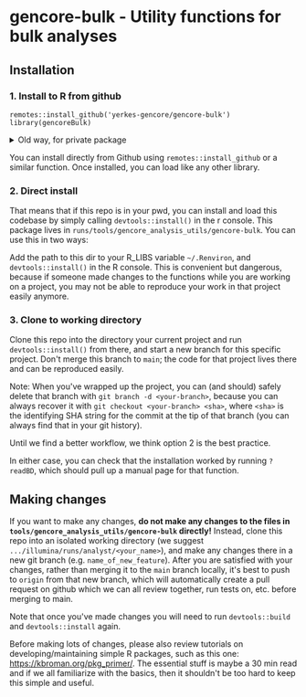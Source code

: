 # gencore-bulk - Utility functions for bulk analyses

## Installation

### 1. Install to R from github

```
remotes::install_github('yerkes-gencore/gencore-bulk')
library(gencoreBulk)
```

<details><summary>Old way, for private package</summary>

This is a private repo, so you need to enter your Github credentials to download this package. 

Generate a personal access token for RStudio:

```
## create a personal access token for authentication:
usethis::create_github_token() 
## in case usethis version < 2.0.0: usethis::browse_github_token() (or even better: update usethis!)

## set personal access token:
credentials::set_github_pat("YourPAT")

## or store it manually in '.Renviron':
usethis::edit_r_environ()
## store your personal access token in the file that opens in your editor with:
## GITHUB_PAT=xxxyyyzzz
## and make sure '.Renviron' ends with a newline
```

</details>

You can install directly from Github using `remotes::install_github` or a similar function. Once installed, you can load like any other library. 

### 2. Direct install

That means that if this repo is in your pwd, you can install and load this codebase by simply calling `devtools::install()` in the r console.
This package lives in `runs/tools/gencore_analysis_utils/gencore-bulk`. You can use this in two ways:

Add the path to this dir to your R_LIBS variable `~/.Renviron`, and `devtools::install()` in the R console. This is convenient but dangerous, because if someone made changes to the functions while you are working on a project, you may not be able to reproduce your work in that project easily anymore.

### 3. Clone to working directory

Clone this repo into the directory your current project and run `devtools::install()` from there, and start a new branch for this specific project. Don't merge this branch to `main`; the code for that project lives there and can be reproduced easily. 

Note: When you've wrapped up the project, you can (and should) safely delete that branch with `git branch -d <your-branch>`, because you can always recover it with `git checkout <your-branch> <sha>`, where `<sha>` is the identifying SHA string for the commit at the tip of that branch (you can always find that in your git history).

Until we find a better workflow, we think option 2 is the best practice.

In either case, you can check that the installation worked by running `?readBD`, which should pull up a manual page for that function.

## Making changes

If you want to make any changes, **do not make any changes to the files in `tools/gencore_analysis_utils/gencore-bulk` directly!** Instead, clone this repo into an isolated working directory (we suggest `.../illumina/runs/analyst/<your_name>`), and make any changes there in a new git branch (e.g. `name_of_new_feature`). After you are satisfied with your changes, rather than merging it to the `main` branch locally, it's best to push to `origin` from that new branch, which will automatically create a pull request on github which we can all review together, run tests on, etc. before merging to main.

Note that once you've made changes you will need to run `devtools::build` and `devtools::install` again.

Before making lots of changes, please also review tutorials on developing/maintaining simple R packages, such as this one: https://kbroman.org/pkg_primer/. The essential stuff is maybe a 30 min read and if we all familiarize with the basics, then it shouldn't be too hard to keep this simple and useful.
